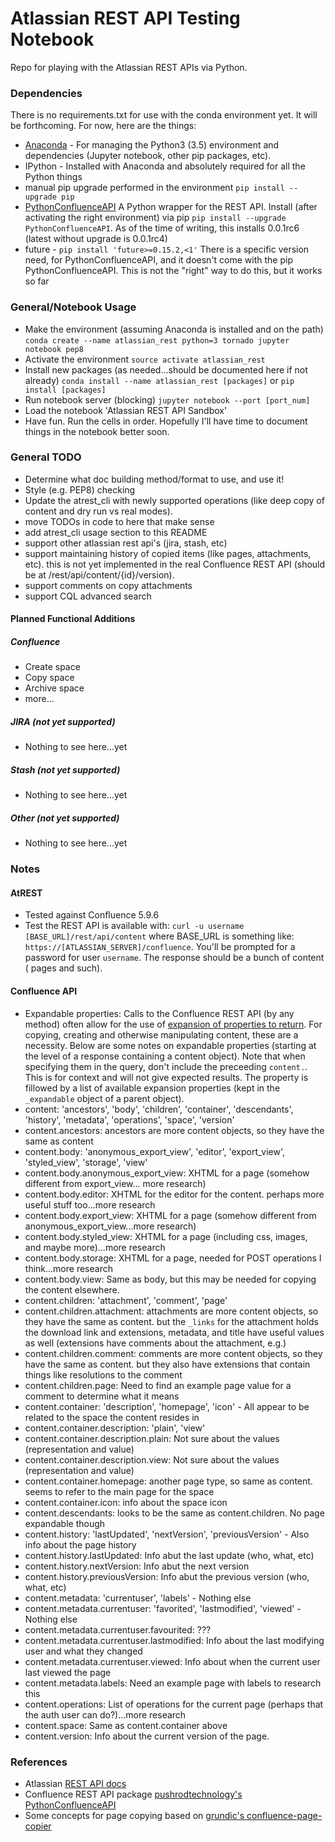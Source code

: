# Atlassian REST API Testing Notebook
Repo for playing with the Atlassian REST APIs via Python.

### Dependencies
There is no requirements.txt for use with the conda environment yet. It will be
forthcoming. For now, here are the things:
* [Anaconda](https://www.continuum.io/why-anaconda) - For managing the Python3
  (3.5) environment and dependencies (Jupyter notebook, other pip packages,
  etc).
* IPython - Installed with Anaconda and absolutely required for all the Python
  things
* manual pip upgrade performed in the environment `pip install --upgrade pip`
* [PythonConfluenceAPI](https://github.com/pushrodtechnology/PythonConfluenceAPI)
  A Python wrapper for the REST API. Install (after activating the right
  environment) via pip `pip install --upgrade PythonConfluenceAPI`. As of the
  time of writing, this installs 0.0.1rc6 (latest without upgrade is 0.0.1rc4)
* future - `pip install 'future>=0.15.2,<1'` There is a specific version need,
  for PythonConfluenceAPI, and it doesn't come with the pip
  PythonConfluenceAPI. This is not the "right" way to do this, but it works so
  far

### General/Notebook Usage
* Make the environment (assuming Anaconda is installed and on the path)
`conda create --name atlassian_rest python=3 tornado jupyter notebook pep8`
* Activate the environment
`source activate atlassian_rest`
* Install new packages (as needed...should be documented here if not already)
`conda install --name atlassian_rest [packages]` or `pip install [packages]`
* Run notebook server (blocking) `jupyter notebook --port [port_num]`
* Load the notebook 'Atlassian REST API Sandbox'
* Have fun. Run the cells in order. Hopefully I'll have time to document things
  in the notebook better soon.

### General TODO
* Determine what doc building method/format to use, and use it!
* Style (e.g. PEP8) checking
* Update the atrest_cli with newly supported operations (like deep copy of
    content and dry run vs real modes).
* move TODOs in code to here that make sense
* add atrest_cli usage section to this README
* support other atlassian rest api's (jira, stash, etc)
* support maintaining history of copied items (like pages, attachments, etc).
  this is not yet implemented in the real Confluence REST API (should be at
  /rest/api/content/{id}/version).
* support comments on copy attachments
* support CQL advanced search

#### Planned Functional Additions
##### Confluence
* Create space
* Copy space
* Archive space
* more...

##### JIRA (not yet supported)
* Nothing to see here...yet

##### Stash (not yet supported)
* Nothing to see here...yet

##### Other (not yet supported)
* Nothing to see here...yet


### Notes
#### AtREST
* Tested against Confluence 5.9.6
* Test the REST API is available with:
  `curl -u username [BASE_URL]/rest/api/content` where BASE_URL is something
  like: `https://[ATLASSIAN_SERVER]/confluence`. You'll be prompted for a
  password for user `username`. The response should be a bunch of content (
  pages and such).

#### Confluence API
* Expandable properties: Calls to the Confluence REST API (by any method) often
  allow for the use of [expansion of properties to return](https://developer.atlassian.com/confdev/confluence-rest-api/expansions-in-the-rest-api).
  For copying, creating and otherwise manipulating content, these are a
  necessity. Below are some notes on expandable properties (starting at the
  level of a response containing a content object). Note that when specifying
  them in the query, don't include the preceeding `content.`. This is for
  context and will not give expected results. The property is fillowed by a
  list of available expansion properties (kept in the `_expandable` object of
  a parent object).
 * content: 'ancestors', 'body', 'children', 'container', 'descendants',
            'history', 'metadata', 'operations', 'space', 'version'
 * content.ancestors: ancestors are more content objects, so they have
                      the same as content
 * content.body: 'anonymous_export_view', 'editor', 'export_view',
                 'styled_view', 'storage', 'view'
 * content.body.anonymous_export_view: XHTML for a page (somehow
                                       different from export_view...
                                       more research)
 * content.body.editor: XHTML for the editor for the content. perhaps
                        more useful stuff too...more research
 * content.body.export_view: XHTML for a page (somehow different from
                             anonymous_export_view...more research)
 * content.body.styled_view: XHTML for a page (including css, images,
                             and maybe more)...more research
 * content.body.storage: XHTML for a page, needed for POST operations
                         I think...more research
 * content.body.view: Same as body, but this may be needed for copying
                      the content elsewhere.
 * content.children: 'attachment', 'comment', 'page'
 * content.children.attachment: attachments are more content objects,
                                so they have the same as content. but
                                the `_links` for the attachment holds
                                the download link and extensions,
                                metadata, and title have useful values
                                as well (extensions have comments
                                about the attachment, e.g.)
 * content.children.comment: comments are more content objects, so
                             they have the same as content. but they
                             also have extensions that contain things
                             like resolutions to the comment
 * content.children.page: Need to find an example page value for a
                          comment to determine what it means
 * content.container: 'description', 'homepage', 'icon' - All appear to be
                      related to the space the content resides in
 * content.container.description: 'plain', 'view'
 * content.container.description.plain: Not sure about the values
                                        (representation and value)
 * content.container.description.view: Not sure about the values
                                       (representation and value)
 * content.container.homepage: another page type, so same as content. seems to
                               refer to the main page for the space
 * content.container.icon: info about the space icon
 * content.descendants: looks to be the same as content.children. No page
                        expandable though
 * content.history: 'lastUpdated', 'nextVersion', 'previousVersion' - Also info
                    about the page history
 * content.history.lastUpdated: Info abut the last update (who, what, etc)
 * content.history.nextVersion: Info abut the next version
 * content.history.previousVersion: Info abut the previous version (who, what,
                                    etc)
 * content.metadata: 'currentuser', 'labels' - Nothing else
 * content.metadata.currentuser: 'favorited', 'lastmodified', 'viewed' -
                                 Nothing else
 * content.metadata.currentuser.favourited: ???
 * content.metadata.currentuser.lastmodified: Info about the last modifying
                                              user and what they changed
 * content.metadata.currentuser.viewed: Info about when the current user last
                                        viewed the page
 * content.metadata.labels: Need an example page with labels to research this
 * content.operations: List of operations for the current page (perhaps that
                       the auth user can do?)...more research
 * content.space: Same as content.container above
 * content.version: Info about the current version of the page.

### References
* Atlassian [REST API docs](https://developer.atlassian.com/docs/atlassian-platform-common-components/rest-api-development)
* Confluence REST API package
    [pushrodtechnology's PythonConfluenceAPI](https://github.com/pushrodtechnology/PythonConfluenceAPI)
* Some concepts for page copying based on
    [grundic's confluence-page-copier](https://github.com/grundic/confluence-page-copier)
